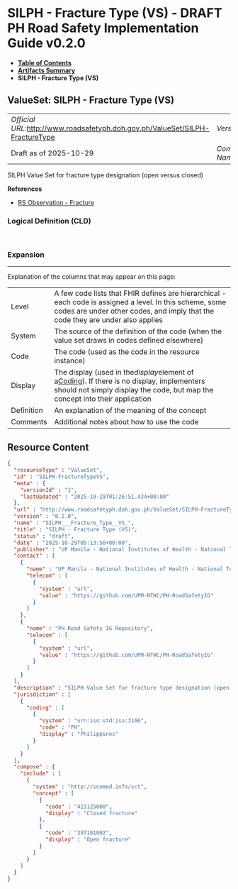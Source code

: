 # SILPH - Fracture Type (VS) - DRAFT PH Road Safety Implementation Guide v0.2.0

* [**Table of Contents**](toc.md)
* [**Artifacts Summary**](artifacts.md)
* **SILPH - Fracture Type (VS)**

## ValueSet: SILPH - Fracture Type (VS) 

| | |
| :--- | :--- |
| *Official URL*:http://www.roadsafetyph.doh.gov.ph/ValueSet/SILPH-FractureType | *Version*:0.2.0 |
| Draft as of 2025-10-29 | *Computable Name*:SILPH___Fracture_Type__VS_ |

 
SILPH Value Set for fracture type designation (open versus closed) 

 **References** 

* [RS Observation - Fracture](StructureDefinition-rs-observation-fracture.md)

### Logical Definition (CLD)

 

### Expansion

-------

 Explanation of the columns that may appear on this page: 

| | |
| :--- | :--- |
| Level | A few code lists that FHIR defines are hierarchical - each code is assigned a level. In this scheme, some codes are under other codes, and imply that the code they are under also applies |
| System | The source of the definition of the code (when the value set draws in codes defined elsewhere) |
| Code | The code (used as the code in the resource instance) |
| Display | The display (used in the*display*element of a[Coding](http://hl7.org/fhir/R4/datatypes.html#Coding)). If there is no display, implementers should not simply display the code, but map the concept into their application |
| Definition | An explanation of the meaning of the concept |
| Comments | Additional notes about how to use the code |



## Resource Content

```json
{
  "resourceType" : "ValueSet",
  "id" : "SILPH-FractureTypeVS",
  "meta" : {
    "versionId" : "1",
    "lastUpdated" : "2025-10-29T01:26:51.434+00:00"
  },
  "url" : "http://www.roadsafetyph.doh.gov.ph/ValueSet/SILPH-FractureType",
  "version" : "0.2.0",
  "name" : "SILPH___Fracture_Type__VS_",
  "title" : "SILPH - Fracture Type (VS)",
  "status" : "draft",
  "date" : "2025-10-29T05:13:56+00:00",
  "publisher" : "UP Manila - National Institutes of Health - National Telehealth Center",
  "contact" : [
    {
      "name" : "UP Manila - National Institutes of Health - National Telehealth Center",
      "telecom" : [
        {
          "system" : "url",
          "value" : "https://github.com/UPM-NTHC/PH-RoadSafetyIG"
        }
      ]
    },
    {
      "name" : "PH Road Safety IG Repository",
      "telecom" : [
        {
          "system" : "url",
          "value" : "https://github.com/UPM-NTHC/PH-RoadSafetyIG"
        }
      ]
    }
  ],
  "description" : "SILPH Value Set for fracture type designation (open versus closed)",
  "jurisdiction" : [
    {
      "coding" : [
        {
          "system" : "urn:iso:std:iso:3166",
          "code" : "PH",
          "display" : "Philippines"
        }
      ]
    }
  ],
  "compose" : {
    "include" : [
      {
        "system" : "http://snomed.info/sct",
        "concept" : [
          {
            "code" : "423125000",
            "display" : "Closed fracture"
          },
          {
            "code" : "397181002",
            "display" : "Open fracture"
          }
        ]
      }
    ]
  }
}

```
